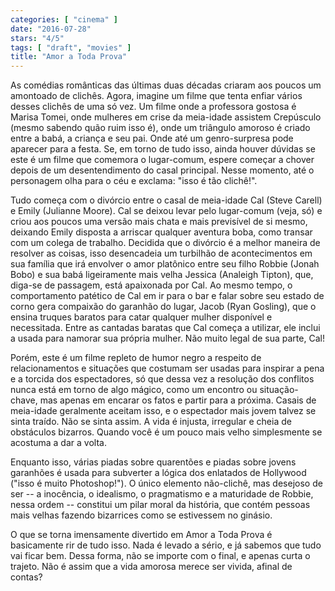 ```yaml
---
categories: [ "cinema" ]
date: "2016-07-28"
stars: "4/5"
tags: [ "draft", "movies" ]
title: "Amor a Toda Prova"
---
```

As comédias românticas das últimas duas décadas criaram aos poucos um amontoado de clichês. Agora, imagine um filme que tenta enfiar vários desses clichês de uma só vez. Um filme onde a professora gostosa é Marisa Tomei, onde mulheres em crise da meia-idade assistem Crepúsculo (mesmo sabendo quão ruim isso é), onde um triângulo amoroso é criado entre a babá, a criança e seu pai. Onde até um genro-surpresa pode aparecer para a festa. Se, em torno de tudo isso, ainda houver dúvidas se este é um filme que comemora o lugar-comum, espere começar a chover depois de um desentendimento do casal principal. Nesse momento, até o personagem olha para o céu e exclama: "isso é tão clichê!".

Tudo começa com o divórcio entre o casal de meia-idade Cal (Steve Carell) e Emily (Julianne Moore). Cal se deixou levar pelo lugar-comum (veja, só) e criou aos poucos uma versão mais chata e mais previsível de si mesmo, deixando Emily disposta a arriscar qualquer aventura boba, como transar com um colega de trabalho. Decidida que o divórcio é a melhor maneira de resolver as coisas, isso desencadeia um turbilhão de acontecimentos em sua família que irá envolver o amor platônico entre seu filho Robbie (Jonah Bobo) e sua babá ligeiramente mais velha Jessica (Analeigh Tipton), que, diga-se de passagem, está apaixonada por Cal. Ao mesmo tempo, o comportamento patético de Cal em ir para o bar e falar sobre seu estado de corno gera compaixão do garanhão do lugar, Jacob (Ryan Gosling), que o ensina truques baratos para catar qualquer mulher disponível e necessitada. Entre as cantadas baratas que Cal começa a utilizar, ele inclui a usada para namorar sua própria mulher. Não muito legal de sua parte, Cal!

Porém, este é um filme repleto de humor negro a respeito de relacionamentos e situações que costumam ser usadas para inspirar a pena e a torcida dos espectadores, só que dessa vez a resolução dos conflitos nunca está em torno de algo mágico, como um encontro ou situação-chave, mas apenas em encarar os fatos e partir para a próxima. Casais de meia-idade geralmente aceitam isso, e o espectador mais jovem talvez se sinta traído. Não se sinta assim. A vida é injusta, irregular e cheia de obstáculos bizarros. Quando você é um pouco mais velho simplesmente se acostuma a dar a volta.

Enquanto isso, várias piadas sobre quarentões e piadas sobre jovens garanhões é usada para subverter a lógica dos enlatados de Hollywood ("isso é muito Photoshop!"). O único elemento não-clichê, mas desejoso de ser -- a inocência, o idealismo, o pragmatismo e a maturidade de Robbie, nessa ordem -- constitui um pilar moral da história, que contém pessoas mais velhas fazendo bizarrices como se estivessem no ginásio.

O que se torna imensamente divertido em Amor a Toda Prova é basicamente rir de tudo isso. Nada é levado a sério, e já sabemos que tudo vai ficar bem. Dessa forma, não se importe com o final, e apenas curta o trajeto. Não é assim que a vida amorosa merece ser vivida, afinal de contas?
